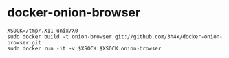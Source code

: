 docker-onion-browser
====================

    XSOCK=/tmp/.X11-unix/X0
    sudo docker build -t onion-browser git://github.com/3h4x/docker-onion-browser.git
    sudo docker run -it -v $XSOCK:$XSOCK onion-browser
